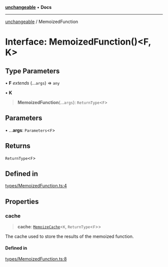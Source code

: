 [**unchangeable**](../README.md) • **Docs**

***

[unchangeable](../README.md) / MemoizedFunction

# Interface: MemoizedFunction()\<F, K\>

## Type Parameters

• **F** *extends* (...`args`) => `any`

• **K**

> **MemoizedFunction**(...`args`): `ReturnType`\<`F`\>

## Parameters

• ...**args**: `Parameters`\<`F`\>

## Returns

`ReturnType`\<`F`\>

## Defined in

[types/MemoizedFunction.ts:4](https://github.com/nevoland/unchangeable/blob/dd3492fb78b3ab9733f94ad51551bd591389c2c3/lib/types/MemoizedFunction.ts#L4)

## Properties

### cache

> **cache**: [`MemoizeCache`](../type-aliases/MemoizeCache.md)\<`K`, `ReturnType`\<`F`\>\>

The cache used to store the results of the memoized function.

#### Defined in

[types/MemoizedFunction.ts:8](https://github.com/nevoland/unchangeable/blob/dd3492fb78b3ab9733f94ad51551bd591389c2c3/lib/types/MemoizedFunction.ts#L8)
